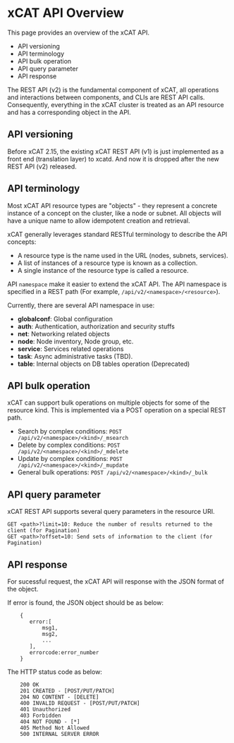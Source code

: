 # xCAT API Overview

This page provides an overview of the xCAT API.

- API versioning
- API terminology
- API bulk operation
- API query parameter
- API response

The REST API (v2) is the fundamental component of xCAT, all operations and interactions between components, and CLIs are REST API calls. Consequently, everything in the xCAT cluster is treated as an API resource and has a corresponding object in the API.


## API versioning
Before xCAT 2.15, the existing xCAT REST API (v1) is just implemented as a front end (translation layer) to xcatd.
And now it is dropped after the new REST API (v2) released.


## API terminology

Most xCAT API resource types are "objects" - they represent a concrete instance of a concept on the cluster, like a node or subnet. All objects will have a unique name to allow idempotent creation and retrieval.

xCAT generally leverages standard RESTful terminology to describe the API concepts:

- A resource type is the name used in the URL (nodes, subnets, services).
- A list of instances of a resource type is known as a collection.
- A single instance of the resource type is called a resource.

API ``namespace`` make it easier to extend the xCAT API. The API namespace is specified in a REST path (For example, `/api/v2/<namespace>/<resource>`).

Currently, there are several API namespace in use:

- **globalconf**: Global configuration
- **auth**: Authentication, authorization and security stuffs
- **net**: Networking related objects
- **node**: Node inventory, Node group, etc.
- **service**: Services related operations
- **task**: Async administrative tasks (TBD).
- **table**: Internal objects on DB tables operation (Deprecated)

## API bulk operation
xCAT can support bulk operations on multiple objects for some of the resource kind. This is implemented via a POST operation on a special REST path.

- Search by complex conditions: `POST /api/v2/<namespace>/<kind>/_msearch`
- Delete by complex conditions: `POST /api/v2/<namespace>/<kind>/_mdelete`
- Update by complex conditions: `POST /api/v2/<namespace>/<kind>/_mupdate`
- General bulk operations: `POST /api/v2/<namespace>/<kind>/_bulk`


## API query parameter
xCAT REST API supports several query parameters in the resource URI.


	GET <path>?limit=10: Reduce the number of results returned to the client (for Pagination)
	GET <path>?offset=10: Send sets of information to the client (for Pagination)


## API response
For sucessful request, the xCAT API will response with the JSON format of the object.

If error is found, the JSON object should be as below:

		{
		   error:[
		       msg1,
		       msg2,
		       ...
		   ],
		   errorcode:error_number
		}


The HTTP status code as below:

        200 OK
        201 CREATED - [POST/PUT/PATCH]
        204 NO CONTENT - [DELETE]
        400 INVALID REQUEST - [POST/PUT/PATCH]
        401 Unauthorized
        403 Forbidden
        404 NOT FOUND - [*]
        405 Method Not Allowed
        500 INTERNAL SERVER ERROR

